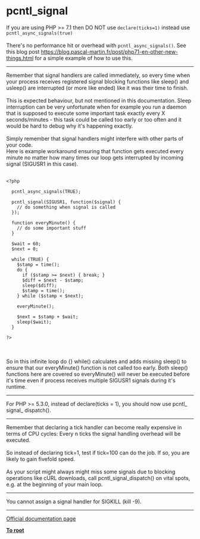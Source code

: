 # pcntl_signal



If you are using PHP &gt;= 7.1 then DO NOT use `declare(ticks=1)` instead use `pcntl_async_signals(true)`<br><br>There&apos;s no performance hit or overhead with `pcntl_async_signals()`. See this blog post https://blog.pascal-martin.fr/post/php71-en-other-new-things.html for a simple example of how to use this.  

---

Remember that signal handlers are called immediately, so every time when your process receives registered signal blocking functions like sleep() and usleep() are interrupted (or more like ended) like it was their time to finish.<br><br>This is expected behaviour, but not mentioned in this documentation. Sleep interruption can be very unfortunate when for example you run a daemon that is supposed to execute some important task exactly every X seconds/minutes - this task could be called too early or too often and it would be hard to debug why it&apos;s happening exactly.<br><br>Simply remember that signal handlers might interfere with other parts of your code.<br>Here is example workaround ensuring that function gets executed every minute no matter how many times our loop gets interrupted by incoming signal (SIGUSR1 in this case).<br><br>

```
<?php

  pcntl_async_signals(TRUE);

  pcntl_signal(SIGUSR1, function($signal) {
    // do something when signal is called
  });

  function everyMinute() {
    // do some important stuff
  }

  $wait = 60;
  $next = 0;

  while (TRUE) {
    $stamp = time();
    do {
      if ($stamp >= $next) { break; }
      $diff = $next - $stamp;
      sleep($diff);
      $stamp = time();
    } while ($stamp < $next);
    
    everyMinute();
    
    $next = $stamp + $wait;
    sleep($wait);
  }

?>
```
<br><br>So in this infinite loop do {} while() calculates and adds missing sleep() to ensure that our everyMinute() function is not called too early. Both sleep() functions here are covered so everyMinute() will never be executed before it&apos;s time even if process receives multiple SIGUSR1 signals during it&apos;s runtime.  

---

For PHP &gt;= 5.3.0, instead of declare(ticks = 1), you should now use pcntl_ signal_ dispatch().  

---

Remember that declaring a tick handler can become really expensive in terms of CPU cycles: Every n ticks the signal handling overhead will be executed. <br><br>So instead of declaring tick=1, test if tick=100 can do the job. If so, you are likely to gain fivefold speed.<br><br>As your script might always might miss some signals due to blocking operations like cURL downloads, call pcntl_signal_dispatch() on vital spots, e.g. at the beginning of your main loop.  

---

You cannot assign a signal handler for SIGKILL (kill -9).  

---

[Official documentation page](https://www.php.net/manual/en/function.pcntl-signal.php)

**[To root](/README.md)**